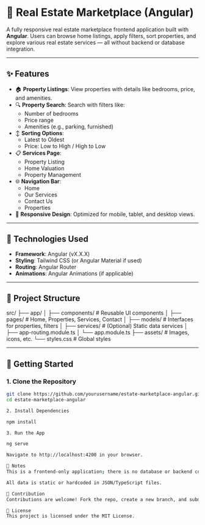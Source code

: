 # 🏡 Real Estate Marketplace (Angular)

A fully responsive real estate marketplace frontend application built with **Angular**. Users can browse home listings, apply filters, sort properties, and explore various real estate services — all without backend or database integration.

---

## ✨ Features

- 🏠 **Property Listings**: View properties with details like bedrooms, price, and amenities.
- 🔍 **Property Search**: Search with filters like:
  - Number of bedrooms
  - Price range
  - Amenities (e.g., parking, furnished)
- ↕️ **Sorting Options**:
  - Latest to Oldest
  - Price: Low to High / High to Low
- 📋 **Services Page**:
  - Property Listing
  - Home Valuation
  - Property Management
- 🌐 **Navigation Bar**:
  - Home
  - Our Services
  - Contact Us
  - Properties
- 📱 **Responsive Design**: Optimized for mobile, tablet, and desktop views.

---

## 🔧 Technologies Used

- **Framework**: Angular (vX.X.X)
- **Styling**: Tailwind CSS (or Angular Material if used)
- **Routing**: Angular Router
- **Animations**: Angular Animations (if applicable)

---

## 📁 Project Structure

src/ ├── app/ │ ├── components/ # Reusable UI components │ ├── pages/ # Home, Properties, Services, Contact │ ├── models/ # Interfaces for properties, filters │ ├── services/ # (Optional) Static data services │ ├── app-routing.module.ts │ └── app.module.ts ├── assets/ # Images, icons, etc. └── styles.css # Global styles


---

## 🚀 Getting Started

### 1. Clone the Repository

```bash
git clone https://github.com/yourusername/estate-marketplace-angular.git
cd estate-marketplace-angular

2. Install Dependencies

npm install

3. Run the App

ng serve

Navigate to http://localhost:4200 in your browser.

📌 Notes
This is a frontend-only application; there is no database or backend connectivity.

All data is static or hardcoded in JSON/TypeScript files.

🙌 Contribution
Contributions are welcome! Fork the repo, create a new branch, and submit a pull request.

📄 License
This project is licensed under the MIT License.
